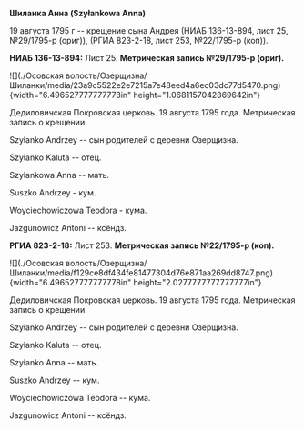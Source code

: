 **Шиланка Анна (Szyłankowa Anna)**

19 августа 1795 г -- крещение сына Андрея (НИАБ 136-13-894, лист 25,
№29/1795-р (ориг)), (РГИА 823-2-18, лист 253, №22/1795-р (коп)).

**НИАБ 136-13-894:** Лист 25. **Метрическая запись №29/1795-р (ориг).**

![](./Осовская волость/Озерщизна/Шиланки/media/23a9c5522e2e7215a7e48eed4a6ec03dc77d5470.png){width="6.496527777777778in"
height="1.0681157042869642in"}

Дедиловичская Покровская церковь. 19 августа 1795 года. Метрическая
запись о крещении.

Szyłanko Andrzey -- сын родителей с деревни Озерщизна.

Szyłanko Kaluta -- отец.

Szyłankowa Anna -- мать.

Suszko Andrzey - кум.

Woyciechowiczowa Teodora - кума.

Jazgunowicz Antoni -- ксёндз.

**РГИА 823-2-18:** Лист 253. **Метрическая запись №22/1795-р (коп).**

![](./Осовская волость/Озерщизна/Шиланки/media/f129ce8df434fe81477304d76e871aa269dd8747.png){width="6.496527777777778in"
height="2.0277777777777777in"}

Дедиловичская Покровская церковь. 19 августа 1795 года. Метрическая
запись о крещении.

Szyłanko Andrzey -- сын родителей с деревни Озерщизна.

Szyłanko Kaluta -- отец.

Szyłanko Anna -- мать.

Suszko Andrzey -- кум.

Woyciechowiczowa Teodora -- кума.

Jazgunowicz Antoni -- ксёндз.

